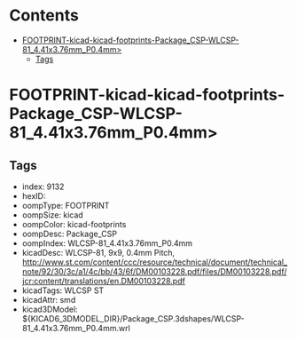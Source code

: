 



Contents
========

* [FOOTPRINT-kicad-kicad-footprints-Package_CSP-WLCSP-81_4.41x3.76mm_P0.4mm>](#footprint-kicad-kicad-footprints-package_csp-wlcsp-81_441x376mm_p04mm)
	* [Tags](#tags)

# FOOTPRINT-kicad-kicad-footprints-Package_CSP-WLCSP-81_4.41x3.76mm_P0.4mm>

## Tags

- index: 9132
- hexID: 
- oompType: FOOTPRINT
- oompSize: kicad
- oompColor: kicad-footprints
- oompDesc: Package_CSP
- oompIndex: WLCSP-81_4.41x3.76mm_P0.4mm
- kicadDesc: WLCSP-81, 9x9, 0.4mm Pitch, http://www.st.com/content/ccc/resource/technical/document/technical_note/92/30/3c/a1/4c/bb/43/6f/DM00103228.pdf/files/DM00103228.pdf/jcr:content/translations/en.DM00103228.pdf
- kicadTags: WLCSP ST
- kicadAttr: smd
- kicad3DModel: ${KICAD6_3DMODEL_DIR}/Package_CSP.3dshapes/WLCSP-81_4.41x3.76mm_P0.4mm.wrl
